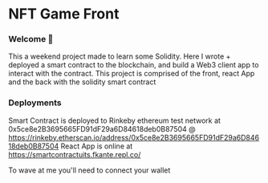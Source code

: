 # NFT Game Front

### **Welcome 👋**
This a weekend project made to learn some Solidity.
Here I wrote + deployed a smart contract to the blockchain, and build a Web3 client app to interact with the contract.
This project is comprised of the front, react App and the back with the solidity smart contract

### Deployments
Smart Contract is deployed to Rinkeby ethereum test network at 0x5ce8e2B3695665FD91dF29a6D84618deb0B87504 @ https://rinkeby.etherscan.io/address/0x5ce8e2B3695665FD91dF29a6D84618deb0B87504
React App is online at https://smartcontractuits.fkante.repl.co/

To wave at me you'll need to connect your wallet
